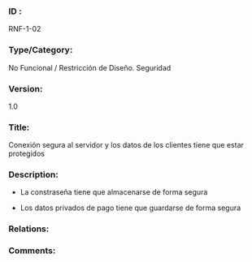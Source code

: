 ### ID : 
RNF-1-02

### Type/Category:
No Funcional / Restricción de Diseño. Seguridad

### Version:
1.0

### Title:
Conexión segura al servidor y los datos de los clientes tiene que estar protegidos

### Description:
- La constraseña tiene que almacenarse de forma segura

- Los datos privados de pago tiene que guardarse de forma segura


### Relations:


### Comments:

